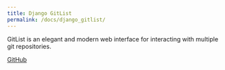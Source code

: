 ```yaml
---
title: Django GitList
permalink: /docs/django_gitlist/
---
```


GitList is an elegant and modern web interface for interacting with multiple git repositories.

[<i class="fa fa-github"></i> GitHub](https://github.com/Kronuz/django_gitlist)

